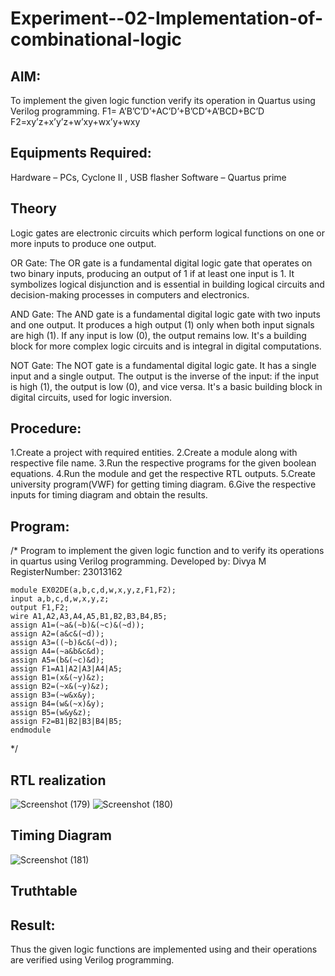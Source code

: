# Experiment--02-Implementation-of-combinational-logic

 
## AIM:
To implement the given logic function verify its operation in Quartus using Verilog programming.
 F1= A’B’C’D’+AC’D’+B’CD’+A’BCD+BC’D
F2=xy’z+x’y’z+w’xy+wx’y+wxy
 
## Equipments Required:
 Hardware – PCs, Cyclone II , USB flasher
 Software – Quartus prime

## Theory
 Logic gates are electronic circuits which perform logical functions on one or more inputs to produce one output.

OR Gate:
The OR gate is a fundamental digital logic gate that operates on two binary inputs, producing an output of 1 if at least one input is 1. It symbolizes logical disjunction and is essential in building logical circuits and decision-making processes in computers and electronics.

AND Gate:
The AND gate is a fundamental digital logic gate with two inputs and one output. It produces a high output (1) only when both input signals are high (1). If any input is low (0), the output remains low. It's a building block for more complex logic circuits and is integral in digital computations.

NOT Gate:
The NOT gate is a fundamental digital logic gate. It has a single input and a single output. The output is the inverse of the input: if the input is high (1), the output is low (0), and vice versa. It's a basic building block in digital circuits, used for logic inversion.

## Procedure:
1.Create a project with required entities.
2.Create a module along with respective file name.
3.Run the respective programs for the given boolean equations.
4.Run the module and get the respective RTL outputs.
5.Create university program(VWF) for getting timing diagram.
6.Give the respective inputs for timing diagram and obtain the results.
## Program:
/*
Program to implement the given logic function and to verify its operations in quartus using Verilog programming.
Developed by: Divya M
RegisterNumber: 23013162
```
module EX02DE(a,b,c,d,w,x,y,z,F1,F2);
input a,b,c,d,w,x,y,z;
output F1,F2;
wire A1,A2,A3,A4,A5,B1,B2,B3,B4,B5;
assign A1=(~a&(~b)&(~c)&(~d));
assign A2=(a&c&(~d));
assign A3=((~b)&c&(~d));
assign A4=(~a&b&c&d);
assign A5=(b&(~c)&d);
assign F1=A1|A2|A3|A4|A5;
assign B1=(x&(~y)&z);
assign B2=(~x&(~y)&z);
assign B3=(~w&x&y);
assign B4=(w&(~x)&y);
assign B5=(w&y&z);
assign F2=B1|B2|B3|B4|B5;
endmodule
```
*/
## RTL realization
![Screenshot (179)](https://github.com/DivyaMunirathnamm/Experiment--02-Implementation-of-combinational-logic-/assets/147474097/29106b3d-a463-4451-8b1d-7e04d4e19d2f)
![Screenshot (180)](https://github.com/DivyaMunirathnamm/Experiment--02-Implementation-of-combinational-logic-/assets/147474097/b75229a4-a95a-47a6-9c43-eb70ebce671f)

## Timing Diagram
![Screenshot (181)](https://github.com/DivyaMunirathnamm/Experiment--02-Implementation-of-combinational-logic-/assets/147474097/3679f249-83c4-42fd-b61d-ff0457f0725a)

## Truthtable


## Result:
Thus the given logic functions are implemented using  and their operations are verified using Verilog programming.

